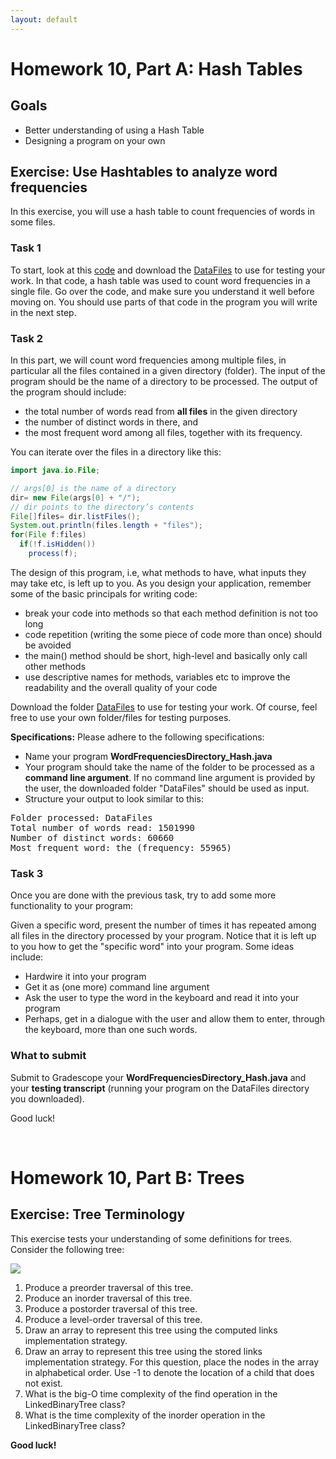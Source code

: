 ```yaml
---
layout: default
---
```


# Homework 10, Part A: Hash Tables


## Goals
* Better understanding of using a Hash Table
* Designing a program on your own



## Exercise: Use Hashtables to analyze word frequencies

In this exercise, you will use a hash table to count frequencies of words in some files.


### Task 1
To start, look at this [code](assign606/WordTable_Hash.java) and download the [DataFiles](assign606/DataFiles.zip) to use for testing your work. In that code, a hash table was used to count word frequencies in a single file. Go over the code, and make sure you understand it well before moving on. You should use parts of that code in the program you will write in the next step.

### Task 2
In this part, we will count word frequencies among multiple files, in particular all the files contained in a given directory (folder). The input of the program should be the name of a directory to be processed.
The output of the program should include:
* the total number of words read from **all files** in the given directory
* the number of distinct words in there, and
* the most frequent word among all files, together with its frequency.

You can iterate over the files in a directory like this:

```java
import java.io.File;

// args[0] is the name of a directory
dir= new File(args[0] + "/");
// dir points to the directory’s contents
File[]files= dir.listFiles();
System.out.println(files.length + "files");
for(File f:files) 
  if(!f.isHidden()) 
    process(f);
```    

The design of this program, i.e, what methods to have, what inputs they may take etc, is left up to you. As you design your application, remember some of the basic principals for writing code:
 * break your code into methods so that each method definition is not too long
 * code repetition (writing the some piece of code more than once) should be avoided
 * the main() method should be short, high-level and basically only call other methods
 * use descriptive names for methods, variables etc to improve the readability and the overall quality of your code

Download the folder [DataFiles](assign606/DataFiles.zip) to use for testing your work. Of course, feel free to use your own folder/files for testing purposes.

**Specifications:**
Please adhere to the following specifications:

* Name your program **WordFrequenciesDirectory_Hash.java**
* Your program should take the name of the folder to be processed as a **command line argument**. If no command line argument is provided by the user, the downloaded folder "DataFiles" should be used as input.
* Structure your output to look similar to this:

<pre>
Folder processed: DataFiles
Total number of words read: 1501990  
Number of distinct words: 60660
Most frequent word: the (frequency: 55965)
</pre>


### Task 3
Once you are done with the previous task, try to add some more functionality to your program:

Given a specific word, present the number of times it has repeated among all files in the directory processed by your program. Notice that it is left up to you how to get the "specific word" into your program.  Some ideas include:

* Hardwire it into your program
* Get it as (one more) command line argument
* Ask the user to type the word in the keyboard and read it into your program
* Perhaps, get in a dialogue with the user and allow them to enter, through the keyboard, more than
one such words.



### What to submit
 Submit to Gradescope your  **WordFrequenciesDirectory_Hash.java** and your **testing transcript**  (running your program on the DataFiles directory you downloaded).


Good luck!





<br/>

# Homework 10, Part B: Trees

## Exercise: Tree Terminology

This exercise tests your understanding of some definitions for trees. Consider the following tree:

![]([images]tree.png)

1. Produce a preorder traversal of this tree.
2. Produce an inorder traversal of this tree.
3. Produce a postorder traversal of this tree.
4. Produce a level-order traversal of this tree.
5. Draw an array to represent this tree using the computed links implementation strategy.
6. Draw an array to represent this tree using the stored links implementation strategy. For this question, place the nodes in the array in alphabetical order.
Use -1 to denote the location of a child that does not exist.
7. What is the big-O time complexity of the find operation in the LinkedBinaryTree class?
8. What is the time complexity of the inorder operation in the LinkedBinaryTree class?


**Good luck!**

